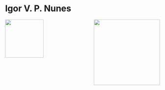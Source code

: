 <!DOCTYPE html>
<html>
<body>
<h1>Igor V. P. Nunes</h1>
  <div align="center">
  <a href="https://github.com/IgorVPNunes">
  <img height="125px" align=left src="https://github-readme-stats.vercel.app/api/top-langs/?username=IgorVPNunes&layout=compact&langs_count=7&title_color=52A664&bg_color=151515&text_color=ffffff"/>
  <img height="215px" align=right src="https://github-readme-stats.vercel.app/api?username=IgorVPNunes&show_icons=true&title_color=52A664&bg_color=151515&text_color=fffff&include_all_commits=true&count_private=true"/>
  </div>
</body>
</html>
